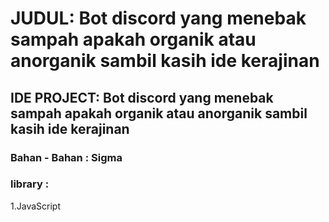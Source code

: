 # JUDUL: Bot discord yang menebak sampah apakah organik atau anorganik sambil kasih ide kerajinan

## IDE PROJECT: Bot discord yang menebak sampah apakah organik atau anorganik sambil kasih ide kerajinan

### Bahan - Bahan : Sigma

### library :
1.JavaScript
